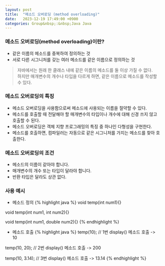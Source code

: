 ```yaml
---
layout: post
title:  "메소드 오버로딩 (method overloading)"
date:   2023-12-19 17:49:00 +0900
categories: Group&nbsp;:&nbsp;Java Java
---
```


### 메소드 오버로딩(method overloading)이란?

- 같은 이름의 메소드를 중복하여 정의하는 것
- 서로 다른 시그니처를 갖는 여러 메소드를 같은 이름으로 정의하는 것

>자바에서는 원래 한 클래스 내에 같은 이름의 메소드를 둘 이상 가질 수 없다.   
>하지만 매개변수의 개수나 타입을 다르게 하면, 같은 이름으로 메소드를 작성할 수 있다.

### 메소드 오버로딩의 특징

- 메소드 오버로딩을 사용함으로써 메소드에 사용되는 이름을 절약할 수 있다.
- 메소드를 호출할 때 전달해야 할 매개변수의 타입이나 개수에 대해 신경 쓰지 않고 호출할 수 된다.
- 메소드 오버로딩은 객체 지향 프로그래밍의 특징 중 하나인 다형성을 구현한다.
- 메소드를 호출하면, 컴파일러는 자동으로 같은 시그니처를 가지는 메소드를 찾아 호출한다.

### 메소드 오버로딩의 조건
 
- 메소드의 이름이 같아야 합니다.
- 매개변수의 개수 또는 타입이 달라야 합니다.
- 반환 타입은 달라도 상관 없다.

### 사용 예시

- 메소드 정의
{% highlight java %}
void temp(int num1){}

void temp(int num1, int num2){}

void temp(int num1, double num2){}
{% endhighlight %}

- 메소드 호출
{% highlight java %}
temp(10);       // 1번 display() 메소드 호출 -> 10

temp(10, 20);   // 2번 display() 메소드 호출 -> 200

temp(10, 3.14); // 3번 display() 메소드 호출 -> 13.14
{% endhighlight %}